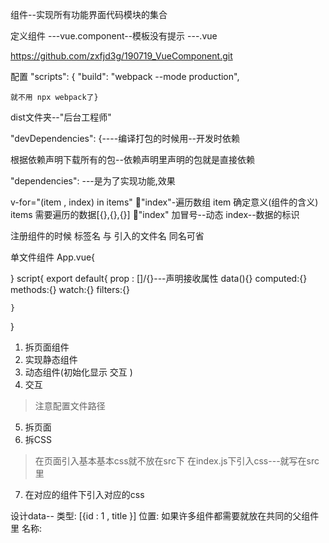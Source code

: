 组件--实现所有功能界面代码模块的集合

定义组件
---vue.component--模板没有提示
---.vue


https://github.com/zxfjd3g/190719_VueComponent.git

配置 "scripts": {
    "build": "webpack --mode production",
    
    就不用 npx webpack了}



dist文件夹--"后台工程师"


"devDependencies": {----编译打包的时候用--开发时依赖

根据依赖声明下载所有的包--依赖声明里声明的包就是直接依赖

"dependencies":  ---是为了实现功能,效果

v-for="(item , index) in  items"   :key:"index"-遍历数组
    item    确定意义(组件的含义) 
    items   需要遍历的数据[{},{},{}]
    :key:"index"    加冒号--动态     index--数据的标识

注册组件的时候  标签名 与 引入的文件名 同名可省

<!-- 模板里面访问的都是VM的属性 -->

单文件组件
App.vue{
    
}
script{
    export default{
        prop : []/{}---声明接收属性
        data(){}
        computed:{}
        methods:{}
        watch:{}
        filters:{}
        
    }
}




1. 拆页面组件
2. 实现静态组件
3. 动态组件(初始化显示  交互  )
4. 交互
> 注意配置文件路径
5. 拆页面
6. 拆CSS 
> 在页面引入基本基本css就不放在src下
> 在index.js下引入css---就写在src里
7. 在对应的组件下引入对应的css

设计data--
    类型: [{id : 1 , title  }]
    位置: 如果许多组件都需要就放在共同的父组件里
    名称: 





